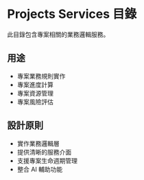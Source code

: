 # Projects Services 目錄

此目錄包含專案相關的業務邏輯服務。

## 用途

- 專案業務規則實作
- 專案進度計算
- 專案資源管理
- 專案風險評估

## 設計原則

- 實作業務邏輯層
- 提供清晰的服務介面
- 支援專案生命週期管理
- 整合 AI 輔助功能


